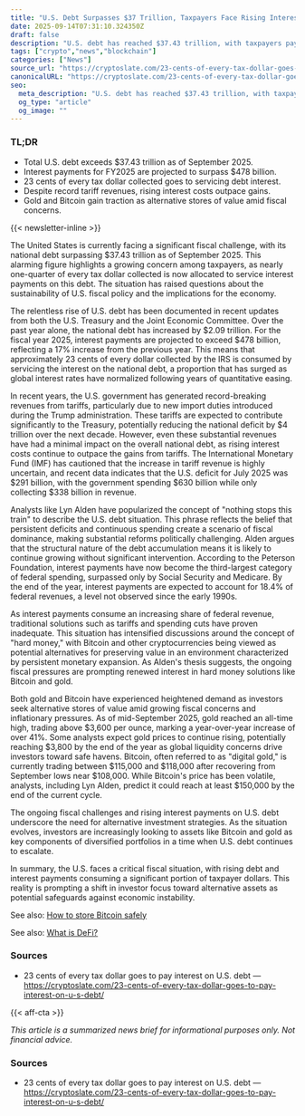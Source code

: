 ```yaml
---
title: "U.S. Debt Surpasses $37 Trillion, Taxpayers Face Rising Interest Costs"
date: 2025-09-14T07:31:10.324350Z
draft: false
description: "U.S. debt has reached $37.43 trillion, with taxpayers paying 23 cents of every dollar in interest, raising concerns over fiscal sustainability."
tags: ["crypto","news","blockchain"]
categories: ["News"]
source_url: "https://cryptoslate.com/23-cents-of-every-tax-dollar-goes-to-pay-interest-on-u-s-debt/"
canonicalURL: "https://cryptoslate.com/23-cents-of-every-tax-dollar-goes-to-pay-interest-on-u-s-debt/"
seo:
  meta_description: "U.S. debt has reached $37.43 trillion, with taxpayers paying 23 cents of every dollar in interest, raising concerns over fiscal sustainability."
  og_type: "article"
  og_image: ""
---
```


### TL;DR
- Total U.S. debt exceeds $37.43 trillion as of September 2025.
- Interest payments for FY2025 are projected to surpass $478 billion.
- 23 cents of every tax dollar collected goes to servicing debt interest.
- Despite record tariff revenues, rising interest costs outpace gains.
- Gold and Bitcoin gain traction as alternative stores of value amid fiscal concerns.

{{< newsletter-inline >}}

The United States is currently facing a significant fiscal challenge, with its national debt surpassing $37.43 trillion as of September 2025. This alarming figure highlights a growing concern among taxpayers, as nearly one-quarter of every tax dollar collected is now allocated to service interest payments on this debt. The situation has raised questions about the sustainability of U.S. fiscal policy and the implications for the economy.

The relentless rise of U.S. debt has been documented in recent updates from both the U.S. Treasury and the Joint Economic Committee. Over the past year alone, the national debt has increased by $2.09 trillion. For the fiscal year 2025, interest payments are projected to exceed $478 billion, reflecting a 17% increase from the previous year. This means that approximately 23 cents of every dollar collected by the IRS is consumed by servicing the interest on the national debt, a proportion that has surged as global interest rates have normalized following years of quantitative easing.

In recent years, the U.S. government has generated record-breaking revenues from tariffs, particularly due to new import duties introduced during the Trump administration. These tariffs are expected to contribute significantly to the Treasury, potentially reducing the national deficit by $4 trillion over the next decade. However, even these substantial revenues have had a minimal impact on the overall national debt, as rising interest costs continue to outpace the gains from tariffs. The International Monetary Fund (IMF) has cautioned that the increase in tariff revenue is highly uncertain, and recent data indicates that the U.S. deficit for July 2025 was $291 billion, with the government spending $630 billion while only collecting $338 billion in revenue.

Analysts like Lyn Alden have popularized the concept of "nothing stops this train" to describe the U.S. debt situation. This phrase reflects the belief that persistent deficits and continuous spending create a scenario of fiscal dominance, making substantial reforms politically challenging. Alden argues that the structural nature of the debt accumulation means it is likely to continue growing without significant intervention. According to the Peterson Foundation, interest payments have now become the third-largest category of federal spending, surpassed only by Social Security and Medicare. By the end of the year, interest payments are expected to account for 18.4% of federal revenues, a level not observed since the early 1990s.

As interest payments consume an increasing share of federal revenue, traditional solutions such as tariffs and spending cuts have proven inadequate. This situation has intensified discussions around the concept of "hard money," with Bitcoin and other cryptocurrencies being viewed as potential alternatives for preserving value in an environment characterized by persistent monetary expansion. As Alden's thesis suggests, the ongoing fiscal pressures are prompting renewed interest in hard money solutions like Bitcoin and gold.

Both gold and Bitcoin have experienced heightened demand as investors seek alternative stores of value amid growing fiscal concerns and inflationary pressures. As of mid-September 2025, gold reached an all-time high, trading above $3,600 per ounce, marking a year-over-year increase of over 41%. Some analysts expect gold prices to continue rising, potentially reaching $3,800 by the end of the year as global liquidity concerns drive investors toward safe havens. Bitcoin, often referred to as "digital gold," is currently trading between $115,000 and $118,000 after recovering from September lows near $108,000. While Bitcoin's price has been volatile, analysts, including Lyn Alden, predict it could reach at least $150,000 by the end of the current cycle.

The ongoing fiscal challenges and rising interest payments on U.S. debt underscore the need for alternative investment strategies. As the situation evolves, investors are increasingly looking to assets like Bitcoin and gold as key components of diversified portfolios in a time when U.S. debt continues to escalate.

In summary, the U.S. faces a critical fiscal situation, with rising debt and interest payments consuming a significant portion of taxpayer dollars. This reality is prompting a shift in investor focus toward alternative assets as potential safeguards against economic instability.

See also: [How to store Bitcoin safely](/pages/how-to-store-bitcoin-safely/)

See also: [What is DeFi?](/pages/what-is-defi/)

### Sources
- 23 cents of every tax dollar goes to pay interest on U.S. debt — https://cryptoslate.com/23-cents-of-every-tax-dollar-goes-to-pay-interest-on-u-s-debt/

{{< aff-cta >}}

_This article is a summarized news brief for informational purposes only. Not financial advice._

### Sources
- 23 cents of every tax dollar goes to pay interest on U.S. debt — https://cryptoslate.com/23-cents-of-every-tax-dollar-goes-to-pay-interest-on-u-s-debt/

